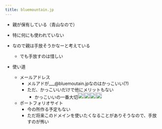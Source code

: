 ```yaml
---
title: bluemountain.jp
---
```


* 親が保有している（青山なので）

* 特に何にも使われていない

* なので親は手放そうかなーと考えている
  
  * でも手放すのは惜しい
* 使い道
  
  * メールアドレス
    * メルアドが\_\_\_@bluemoutain.jpなのはかっこいい(?)
    * ただ、かっこいいだけで他にメリットもない
      * かっこいいの一番大切<img src='https://scrapbox.io/api/pages/blu3mo-public/tkgshn/icon' alt='tkgshn.icon' height="19.5"/><img src='https://scrapbox.io/api/pages/blu3mo-public/tkgshn/icon' alt='tkgshn.icon' height="19.5"/><img src='https://scrapbox.io/api/pages/blu3mo-public/tkgshn/icon' alt='tkgshn.icon' height="19.5"/><img src='https://scrapbox.io/api/pages/blu3mo-public/tkgshn/icon' alt='tkgshn.icon' height="19.5"/>
  * ポートフォリオサイト
    * 今の所作る予定もない
    * ただ将来このドメインを使いたくなることがありそうなので、手放すのが怖い
